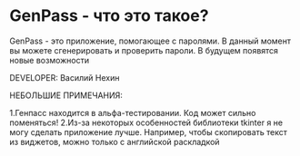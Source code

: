 # GenPass - что это такое?

GenPass - это приложение, помогающее с паролями. В данный момент вы можете сгенерировать и проверить пароли. В будущем появятся новые возможности

DEVELOPER: Василий Нехин

НЕБОЛЬШИЕ ПРИМЕЧАНИЯ:

1.Генпасс находится в альфа-тестировании. Код может сильно поменяться!
2.Из-за некоторых особенностей библиотеки tkinter я не могу сделать приложение лучше. Например, чтобы скопировать текст из виджетов, можно только с английской раскладкой




